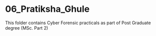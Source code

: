 # 06_Pratiksha_Ghule
This folder contains Cyber Forensic practicals as part of Post Graduate degree (MSc. Part 2)
